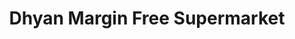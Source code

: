 ---
title: "Dhyan Margin Free Supermarket"
url: /trivandrum/dhyan-margin-free-supermarket/
shop: supermarket
---